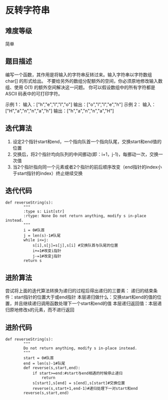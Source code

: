 反转字符串
=========
难度等级
--------
简单

题目描述
-------

编写一个函数，其作用是将输入的字符串反转过来。输入字符串以字符数组 char[] 的形式给出。
不要给另外的数组分配额外的空间，你必须原地修改输入数组、使用 O(1) 的额外空间解决这一问题。
你可以假设数组中的所有字符都是 ASCII 码表中的可打印字符。

示例 1：
输入：["h","e","l","l","o"]
输出：["o","l","l","e","h"]
示例 2：
输入：["H","a","n","n","a","h"]
输出：["h","a","n","n","a","H"]

迭代算法
--------

1.	设定2个指针start和end，一个指向队首一个指向队尾，交换start和end值的位置
2.	交换后，将2个指针均向队列的中间挪动(即：i+1，j-1)，每挪动一次，交换一次值
3.	当2个指针指向同一个元素或者2个指针的前后顺序改变（end指针的index小于start指针的index）终止继续交换

迭代代码
--------

```
def reverseString(s):
        """
        :type s: List[str]
        :rtype: None Do not return anything, modify s in-place instead.
        """
        i = 0#队首
        j = len(s)-1#队尾
        while i<=j:
            s[i],s[j]=s[j],s[i] #交换队首与队尾的位置
            i+=1#改变i指针
            j-=1#改变j指针
        return s
```

进阶算法
--------

尝试将上面的迭代算法转换为递归的过程后得出递归的三要素：
递归的结束条件：start指针的位置大于或end指针 
本层递归做什么：交换start和end的值的位置，并且继续递归调用函数处理下一个start和end的值
本层递归返回值：本层递归原地修改s的元素，而不进行返回

进阶代码
-------

```
def reverseString(s):
        """
        Do not return anything, modify s in-place instead.
        """
        start = 0#队首
        end = len(s)-1#队尾
        def reverse(s,start,end):
            if start>=end:#start与end相遇的时候停止递归
                return
            s[start],s[end] = s[end],s[start]#交换位置
            reverse(s,start+1,end-1)#递归处理下一对start和end
        reverse(s,start,end)
```

